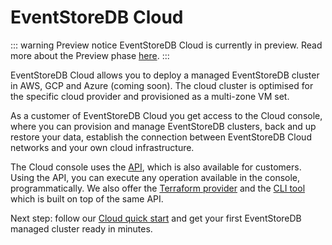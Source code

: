 # EventStoreDB Cloud

::: warning Preview notice
EventStoreDB Cloud is currently in preview. Read more about the Preview phase [here](preview.md).
:::

EventStoreDB Cloud allows you to deploy a managed EventStoreDB cluster in AWS, GCP and Azure (coming soon). The cloud cluster is optimised for the specific cloud provider and provisioned as a multi-zone VM set.

As a customer of EventStoreDB Cloud you get access to the Cloud console, where you can provision and manage EventStoreDB clusters, back and up restore your data, establish the connection between EventStoreDB Cloud networks and your own cloud infrastructure.

The Cloud console uses the [API](../automation/api.md), which is also available for customers. Using the API, you can execute any operation available in the console, programmatically. We also offer the [Terraform provider](https://github.com/EventStore/terraform-provider-eventstorecloud) and the [CLI tool](https://github.com/EventStore/esc) which is built on top of the same API.

Next step: follow our [Cloud quick start](quick-start.md) and get your first EventStoreDB managed cluster ready in minutes.
